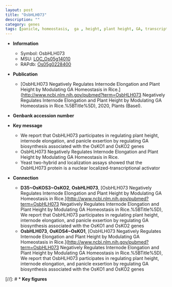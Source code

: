 ```yaml
---
layout: post
title: "OsbHLH073"
description: ""
category: genes
tags: [panicle, homeostasis,  ga , height, plant height, GA, transcriptional activator, GA biosynthesis, internode elongation]
---
```


* **Information**  
    + Symbol: OsbHLH073  
    + MSU: [LOC_Os05g14010](http://rice.plantbiology.msu.edu/cgi-bin/ORF_infopage.cgi?orf=LOC_Os05g14010)  
    + RAPdb: [Os05g0228400](http://rapdb.dna.affrc.go.jp/viewer/gbrowse_details/irgsp1?name=Os05g0228400)  

* **Publication**  
    + [OsbHLH073 Negatively Regulates Internode Elongation and Plant Height by Modulating GA Homeostasis in Rice.](http://www.ncbi.nlm.nih.gov/pubmed?term=OsbHLH073 Negatively Regulates Internode Elongation and Plant Height by Modulating GA Homeostasis in Rice.%5BTitle%5D), 2020, Plants (Basel).

* **Genbank accession number**  

* **Key message**  
    + We report that OsbHLH073 participates in regulating plant height, internode elongation, and panicle exsertion by regulating GA biosynthesis associated with the OsKO1 and OsKO2 genes
    + OsbHLH073 Negatively Regulates Internode Elongation and Plant Height by Modulating GA Homeostasis in Rice.
    + Yeast two-hybrid and localization assays showed that the OsbHLH073 protein is a nuclear localized-transcriptional activator

* **Connection**  
    + __D35~OsKOS3~OsKO2__, __OsbHLH073__, [OsbHLH073 Negatively Regulates Internode Elongation and Plant Height by Modulating GA Homeostasis in Rice.](http://www.ncbi.nlm.nih.gov/pubmed?term=OsbHLH073 Negatively Regulates Internode Elongation and Plant Height by Modulating GA Homeostasis in Rice.%5BTitle%5D),  We report that OsbHLH073 participates in regulating plant height, internode elongation, and panicle exsertion by regulating GA biosynthesis associated with the OsKO1 and OsKO2 genes
    + __OsbHLH073__, __OsKOS4~OsKO1__, [OsbHLH073 Negatively Regulates Internode Elongation and Plant Height by Modulating GA Homeostasis in Rice.](http://www.ncbi.nlm.nih.gov/pubmed?term=OsbHLH073 Negatively Regulates Internode Elongation and Plant Height by Modulating GA Homeostasis in Rice.%5BTitle%5D),  We report that OsbHLH073 participates in regulating plant height, internode elongation, and panicle exsertion by regulating GA biosynthesis associated with the OsKO1 and OsKO2 genes

[//]: # * **Key figures**  


